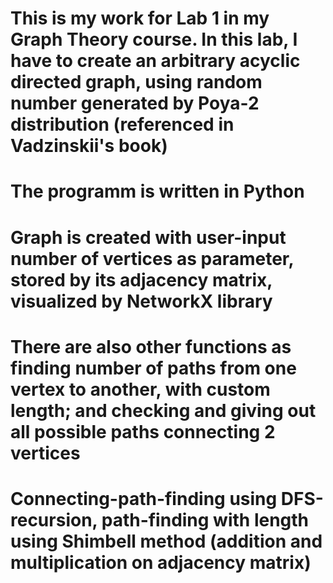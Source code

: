 # This is my work for Lab 1 in my Graph Theory course. In this lab, I have to create an arbitrary acyclic directed graph, using random number generated by Poya-2 distribution (referenced in Vadzinskii's book)

# The programm is written in Python

# Graph is created with user-input number of vertices as parameter, stored by its adjacency matrix, visualized by NetworkX library
# There are also other functions as finding number of paths from one vertex to another, with custom length; and checking and giving out all possible paths connecting 2 vertices 

# Connecting-path-finding using DFS-recursion, path-finding with length using Shimbell method (addition and multiplication on adjacency matrix)
